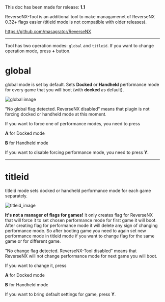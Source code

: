 This doc has been made for release: **1.1**

ReverseNX-Tool is an additional tool to make managamenet of ReverseNX 0.32+ flags easier (titleid mode is not compatible with older releases). 

https://github.com/masagrator/ReverseNX

-------------

Tool has two operation modes: `global` and `titleid`. If you want to change operation mode, press **+** button.

# global

global mode is set by default. Sets **Docked** or **Handheld** performance mode for every game that you will boot (with **docked** as default).

![global image](https://github.com/masagrator/ReverseNX-Tool/blob/master/docs/global.jpg?raw=true)

"No global flag detected. ReverseNX disabled" means that plugin is not forcing docked or handheld mode at this moment.

If you want to force one of performance modes, you need to press

**A** for Docked mode

**B** for Handheld mode

If you want to disable forcing performance mode, you need to press **Y**.

-------------

# titleid

titleid mode sets docked or handheld performance mode for each game separately.

![titleid_image](https://github.com/masagrator/ReverseNX-Tool/blob/master/docs/titleid.jpg?raw=true)

**It's not a manager of flags for games!** It only creates flag for ReverseNX that will force it to set chosen performance mode for first game it will boot. After creating flag for performance mode it will delete any sign of changing performance mode. So after booting game you need to again set new performance mode in titleid mode if you want to change flag for the same game or for different game.

"No change flag detected. ReverseNX-Tool disabled" means that ReverseNX will not change performance mode for next game you will boot.

If you want to change it, press

**A** for Docked mode

**B** for Handheld mode

If you want to bring default settings for game, press **Y**.
